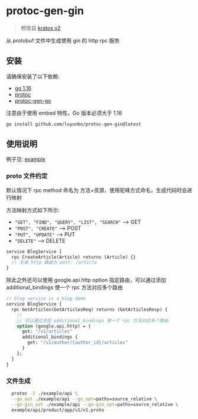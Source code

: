 # protoc-gen-gin

> 修改自 [kratos v2](https://github.com/go-kratos/kratos/tree/main/cmd/protoc-gen-go-http)

从 protobuf 文件中生成使用 gin 的 http rpc 服务
## 安装

请确保安装了以下依赖:

- [go 1.16](https://golang.org/dl/)
- [protoc](https://github.com/protocolbuffers/protobuf)
- [protoc-gen-go](https://github.com/protocolbuffers/protobuf-go)

注意由于使用 embed 特性，Go 版本必须大于 1.16

```bash
go install github.com/luyunbo/protoc-gen-gin@latest
```

## 使用说明

例子见: [example](./example)

### proto 文件约定

默认情况下 rpc method 命名为 方法+资源，使用驼峰方式命名，生成代码时会进行映射

方法映射方式如下所示:

- `"GET", "FIND", "QUERY", "LIST", "SEARCH"`  --> GET
- `"POST", "CREATE"`  --> POST
- `"PUT", "UPDATE"`  --> PUT
- `"DELETE"`  --> DELETE

```protobuf
service BlogService {
  rpc CreateArticle(Article) returns (Article) {}
  // 生成 http 路由为 post: /article
}
```

除此之外还可以使用 google.api.http option 指定路由，可以通过添加 additional_bindings 使一个 rpc 方法对应多个路由

```protobuf
// blog service is a blog demo
service BlogService {
  rpc GetArticles(GetArticlesReq) returns (GetArticlesResp) {
    // 
    // 可以通过添加 additional_bindings 使一个 rpc 方法对应多个路由
    option (google.api.http) = {
      get: "/v1/articles"
      additional_bindings {
        get: "/v1/author/{author_id}/articles"
      }
    };
  }
}
```

### 文件生成

```bash
  protoc -I ./example/api \
  --go_out ./example/api --go_opt=paths=source_relative \
  --go-gin_out ./example/api --go-gin_opt=paths=source_relative \
  example/api/product/app/v1/v1.proto
```
